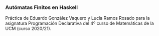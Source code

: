 ### Autómatas Finitos en Haskell

Práctica de Eduardo González Vaquero y Lucía Ramos Rosado para la asignatura Programación Declarativa del 4º curso de Matemáticas de la UCM (curso 2020/21).